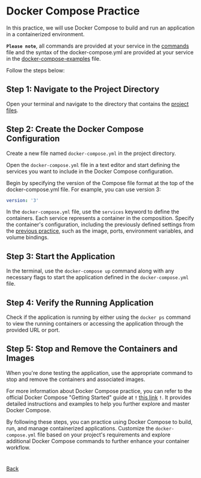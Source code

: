 # Docker Compose Practice

In this practice, we will use Docker Compose to build and run an application in a containerized environment. 

**`Please note`**, all commands are provided at your service in the [commands](../6.%20Commands/2.%20commands.md) file and the syntax of the docker-compose.yml are provided at your service in the [docker-compose-examples](../4.%20Compose/2.%20docker-compose-examples.md) file.

Follow the steps below:

## Step 1: Navigate to the Project Directory

Open your terminal and navigate to the directory that contains the [project files](../Express-Build/).

## Step 2: Create the Docker Compose Configuration

Create a new file named `docker-compose.yml` in the project directory.

Open the `docker-compose.yml` file in a text editor and start defining the services you want to include in the Docker Compose configuration.

Begin by specifying the version of the Compose file format at the top of the docker-compose.yml file. For example, you can use version 3:
```yml
version: '3'
```

In the `docker-compose.yml` file, use the `services` keyword to define the containers. Each service represents a container in the composition. Specify the container's configuration, including the previously defined settings from the [previous practice](../2.%20Practice/2.%20docker-build.md), such as the image, ports, environment variables, and volume bindings.

## Step 3: Start the Application

In the terminal, use the `docker-compose up` command along with any necessary flags to start the application defined in the `docker-compose.yml` file.

## Step 4: Verify the Running Application

Check if the application is running by either using the `docker ps` command to view the running containers or accessing the application through the provided URL or port.

## Step 5: Stop and Remove the Containers and Images

When you're done testing the application, use the appropriate command to stop and remove the containers and associated images.

For more information about Docker Compose practice, you can refer to the official Docker Compose "Getting Started" guide at **`!`** [this link](https://docs.docker.com/compose/gettingstarted/) **`!`**. It provides detailed instructions and examples to help you further explore and master Docker Compose.

By following these steps, you can practice using Docker Compose to build, run, and manage containerized applications. Customize the `docker-compose.yml` file based on your project's requirements and explore additional Docker Compose commands to further enhance your container workflow.

#
[Back](../4.%20Compose/2.%20docker-compose-examples.md)